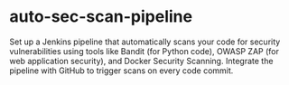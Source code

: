 # auto-sec-scan-pipeline
Set up a Jenkins pipeline that automatically scans your code for security vulnerabilities using tools like Bandit (for Python code), OWASP ZAP (for web application security), and Docker Security Scanning. Integrate the pipeline with GitHub to trigger scans on every code commit.
